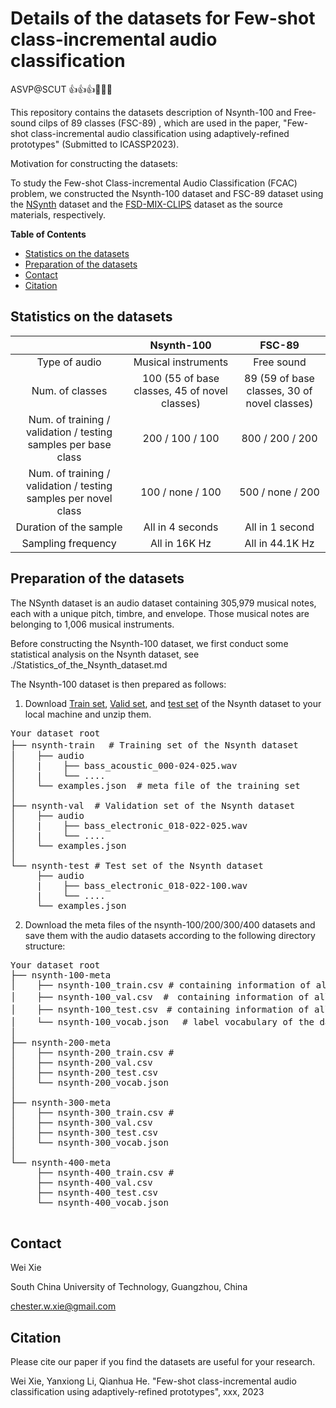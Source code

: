 # Details of the datasets for Few-shot class-incremental audio classification
ASVP@SCUT 👍👍👍🤙🤙🤙

This repository contains the datasets description of Nsynth-100 and Free-sound cilps of 89 classes (FSC-89) , which are used in the paper, 
"Few-shot class-incremental audio classification using adaptively-refined prototypes" (Submitted to ICASSP2023).

Motivation for constructing the datasets: 

To study the Few-shot Class-incremental Audio Classification (FCAC) problem, we constructed the Nsynth-100 dataset and FSC-89 dataset
using the [NSynth](https://magenta.tensorflow.org/datasets/nsynth) dataset and the [FSD-MIX-CLIPS](https://zenodo.org/record/5574135#.YWyINEbMIWo) dataset as the source materials,
respectively.



**Table of Contents**
- [Statistics on the datasets](#statistics-on-the-datasets)
- [Preparation of the datasets](#preparation-of-the-datasets)
- [Contact](#contact)
- [Citation](#citation)


## Statistics on the datasets
|                                                                 |                  Nsynth-100                   |                    FSC-89                    |
|:---------------------------------------------------------------:|:---------------------------------------------:|:--------------------------------------------:|
|                          Type of audio                          |              Musical instruments              |                  Free sound                  |
|                         Num. of classes                         | 100 (55 of base classes, 45 of novel classes) | 89 (59 of base classes, 30 of novel classes) |
| Num. of training / validation / testing samples per base class  |                200 / 100 / 100                |               800 / 200 / 200                |
| Num. of training / validation / testing samples per novel class |               100 / none / 100                |               500 / none / 200               |
|                     Duration of the sample                      |               All in 4 seconds                |               All in 1 second                |
|                       Sampling frequency                        |                 All in 16K Hz                 |               All in 44.1K Hz                |

## Preparation of the datasets


The NSynth dataset is an audio dataset containing 305,979 musical notes, each with a unique pitch, timbre, and envelope. 
Those musical notes are belonging to 1,006 musical instruments. 

Before constructing the Nsynth-100 dataset, we first conduct some statistical analysis on the Nsynth dataset, see ./Statistics_of_the_Nsynth_dataset.md

The Nsynth-100 dataset is then prepared as follows:
1. Download [Train set](http://download.magenta.tensorflow.org/datasets/nsynth/nsynth-train.jsonwav.tar.gz), [Valid set](http://download.magenta.tensorflow.org/datasets/nsynth/nsynth-valid.jsonwav.tar.gz), and [test set](http://download.magenta.tensorflow.org/datasets/nsynth/nsynth-test.jsonwav.tar.gz) of the Nsynth dataset to your local machine and unzip them.
<pre>
Your dataset root 
├── nsynth-train　 # Training set of the Nsynth dataset
│    ├── audio
│    |    ├── bass_acoustic_000-024-025.wav
│    |    └── ....
│    └── examples.json  # meta file of the training set
│
├── nsynth-val  # Validation set of the Nsynth dataset
│    ├── audio
│    |    ├── bass_electronic_018-022-025.wav
│    |    └── ....
│    └── examples.json
│
└── nsynth-test # Test set of the Nsynth dataset
     ├── audio
     |    ├── bass_electronic_018-022-100.wav
     |    └── ....
     └── examples.json
</pre>
2. Download the meta files of the nsynth-100/200/300/400 datasets and save them with the audio datasets according to the following directory structure:
<pre>
Your dataset root
├── nsynth-100-meta
│    ├── nsynth-100_train.csv # containing information of all training samples from the base and novel classes
│    ├── nsynth-100_val.csv  #　containing information of all validation samples from the base classes
│    ├── nsynth-100_test.csv　# containing information of all test samples from the old and novel classes
│    └── nsynth-100_vocab.json 　# label vocabulary of the dataset
│    
├── nsynth-200-meta
│    ├── nsynth-200_train.csv #  
│    ├── nsynth-200_val.csv
│    ├── nsynth-200_test.csv
│    └── nsynth-200_vocab.json
│    
├── nsynth-300-meta
│    ├── nsynth-300_train.csv #  
│    ├── nsynth-300_val.csv
│    ├── nsynth-300_test.csv
│    └── nsynth-300_vocab.json
│       
└── nsynth-400-meta
     ├── nsynth-400_train.csv #  
     ├── nsynth-400_val.csv
     ├── nsynth-400_test.csv
     └── nsynth-400_vocab.json

</pre>






## Contact
Wei Xie

South China University of Technology, Guangzhou, China
 
chester.w.xie@gmail.com


## Citation
Please cite our paper if you find the datasets are useful for your research.

Wei Xie, Yanxiong Li, Qianhua He. "Few-shot class-incremental audio classification using adaptively-refined prototypes", xxx, 2023


